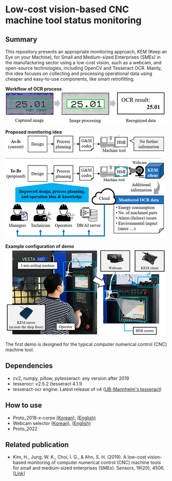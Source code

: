# Low-cost vision-based CNC machine tool status monitoring

## Summary
This repository presents an appropriate monitoring approach, KEM (Keep an Eye on your Machine), for Small and Medium-sized Enterprises (SMEs) in the manufacturing sector using a low-cost vision, such as a webcam, and open-source technologies, including OpenCV and Tesseract OCR. Mainly, this idea focuses on collecting and processing operational data using cheaper and easy-to-use components, like smart retrofitting.

**Workflow of OCR process**  
![Workflow of OCR process](figure-1.png 'Workflow of OCR process')

**Proposed monitoring idea**  
![Proposed monitoring idea](figure-3.png 'Proposed monitoring idea')

**Example configuration of demo**  
![Example configuration of demo](figure-8.png 'Example configuration of demo')

The first demo is designed for the typical computer numerical control (CNC) machine tool.

## Dependencies
- cv2, numpy, pillow, pytesseract: any version after 2019
- tesserocr: v2.5.2 (tesseract 4.1.1)
- tesseract-ocr engine: Latest release of v4 ([UB-Mannheim's tesseract](https://github.com/UB-Mannheim/tesseract/wiki))

## How to use
- Proto_2018-x-corps [(Korean)](docs/how_to_use_proto_2018-x-corps_kr.md), [(English)](docs/how_to_use_proto_2018-x-corps_en.md)
- Webcam selector [(Korean)](), [(English)]()
- Proto_2022

## Related publication
- Kim, H., Jung, W. K., Choi, I. G., & Ahn, S. H. (2019). A low-cost vision-based monitoring of computer numerical control (CNC) machine tools for small and medium-sized enterprises (SMEs). Sensors, 19(20), 4506. [[Link](https://doi.org/10.3390/s19204506)]
